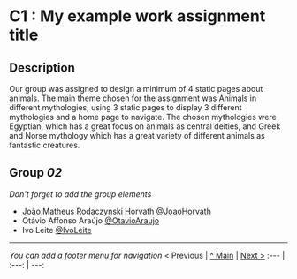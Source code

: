 # C1 : My example work assignment title

## Description
Our group was assigned to design a minimum of 4 static pages about animals. The main theme chosen for the assignment was Animals in different mythologies, using 3 static pages to display 3 different mythologies and a home page to navigate. The chosen mythologies were Egyptian, which has a great focus on animals as central deities, and Greek and Norse mythology which has a great variety of different animals as fantastic creatures.


## Group _02_

_Don't forget to add the group elements_

* João Matheus Rodaczynski Horvath [@JoaoHorvath](https://github.com/jrodaczy)
* Otávio Affonso Araújo [@OtavioAraujo](https://github.com/Otavio-A)
* Ivo Leite [@IvoLeite](https://github.com/LeiteIvo)



---
_You can add a footer menu for navigation_ 
< Previous | [^ Main](../../../) | [Next >](c2.md)
:--- | :---: | ---: 

